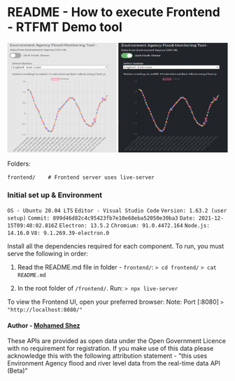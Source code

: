 
# README - How to execute Frontend - RTFMT Demo tool
<img src="https://github.com/shez1461/rtfmt/blob/main/frontend/images/white_rt.png" width="250" height="250">
<img src="https://github.com/shez1461/rtfmt/blob/main/frontend/images/dark_rt.png" width="250" height="250">

Folders:
```
frontend/    # Frontend server uses live-server
```


### Initial set up & Environment
`OS - Ubuntu 20.04 LTS`
`Editor - Visual Studio Code`
`Version: 1.63.2 (user setup)`
`Commit: 899d46d82c4c95423fb7e10e68eba52050e30ba3`
`Date: 2021-12-15T09:40:02.816Z`
`Electron: 13.5.2`
`Chromium: 91.0.4472.164`
`Node.js: 14.16.0`
`V8: 9.1.269.39-electron.0`

Install all the dependencies required for each component.
To run, you must serve the following in order:

1. Read the README.md file in folder - `frontend/`:
`> cd frontend/`
`> cat README.md`

2. In the root folder of `/frontend/`.
Run:
`> npx live-server`

To view the Frontend UI, open your preferred browser:
Note: Port [:8080]
`> "http://localhost:8080/"`


#### Author - [Mohamed Shez](https://github.com/shez1461)
These APIs are provided as open data under the Open Government Licence with no requirement for registration. If you make use of this data please acknowledge this with the following attribution statement - "this uses Environment Agency flood and river level data from the real-time data API (Beta)"
